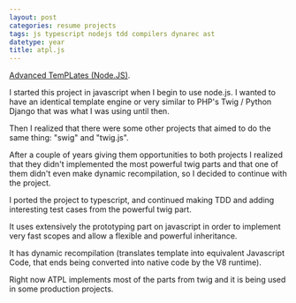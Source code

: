 ```yaml
---
layout: post
categories: resume projects
tags: js typescript nodejs tdd compilers dynarec ast
datetype: year
title: atpl.js
---
```


[Advanced TemPLates (Node.JS)](https://github.com/soywiz/atpl.js).

I started this project in javascript when I begin to use node.js. I wanted to have an identical
template engine or very similar to PHP's Twig / Python Django that was what I was using until then.

Then I realized that there were some other projects that aimed to do the same thing: "swig" and "twig.js".

After a couple of years giving them opportunities to both projects I realized that they didn't implemented the most powerful twig parts and that one of them didn't even make dynamic recompilation, so I decided to continue with the project.

I ported the project to typescript, and continued making TDD and adding interesting test cases from the powerful twig part.

It uses extensively the prototyping part on javascript in order to implement very fast scopes and allow a flexible and powerful inheritance.

It has dynamic recompilation (translates template into equivalent Javascript Code, that ends being converted into native code by the V8 runtime).

Right now ATPL implements most of the parts from twig and it is being used in some production projects.
